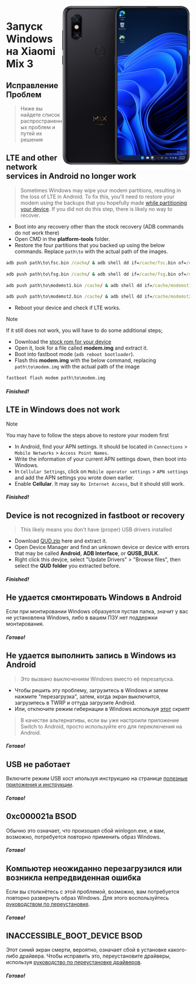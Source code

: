<img align="right" src="https://github.com/n00b69/woa-perseus/blob/main/perseus.png" width="350" alt="Windows 11 running on perseus">

# Запуск Windows на Xiaomi Mix 3

## Исправление Проблем 
> Ниже вы найдете список распространенных проблем и путей их решения

## LTE and other network services in Android no longer work
> Sometimes Windows may wipe your modem partitions, resulting in the loss of LTE in Android. To fix this, you'll need to restore your modem using the backups that you hopefully made [while partitioning your device](1-partition.md#backing-up-important-files). If you did not do this step, there is likely no way to recover.
- Boot into any recovery other than the stock recovery (ADB commands do not work there)
- Open CMD in the **platform-tools** folder.
- Restore the four partitions that you backed up using the below commands. Replace `path\to` with the actual path of the images.
```cmd
adb push path\to\fsc.bin /cache/ & adb shell dd if=/cache/fsc.bin of=/dev/block/by-name/fsc
```

```cmd
adb push path\to\fsg.bin /cache/ & adb shell dd if=/cache/fsg.bin of=/dev/block/by-name/fsg
```

```cmd
adb push path\to\modemst1.bin /cache/ & adb shell dd if=/cache/modemst1.bin of=/dev/block/by-name/modemst1
```

```cmd
adb push path\to\modemst2.bin /cache/ & adb shell dd if=/cache/modemst2.bin of=/dev/block/by-name/modemst2
```
- Reboot your device and check if LTE works.
> [!Note]
> If it still does not work, you will have to do some additional steps;
- Download the [stock rom for your device](https://xmfirmwareupdater.com/miui/perseus/)
- Open it, look for a file called **modem.img** and extract it.
- Boot into fastboot mode (`adb reboot bootloader`).
- Flash this **modem.img** with the below command, replacing `path\to\modem.img` with the actual path of the image
```cmd
fastboot flash modem path\to\modem.img
```

##### Finished!

## LTE in Windows does not work
> [!Note]
> You may have to follow the steps above to restore your modem first
- In Android, find your APN settings. It should be located in `Connections` > `Mobile Networks` > `Access Point Names`.
- Write the information of your current APN settings down, then boot into Windows.
- In `Cellular Settings`, click on `Mobile operator settings` > `APN settings` and add the APN settings you wrote down earlier.
- Enable **Cellular**. It may say `No Internet Access`, but it should still work. 

##### Finished!

## Device is not recognized in fastboot or recovery
> This likely means you don't have (proper) USB drivers installed
- Download [QUD.zip](https://github.com/n00b69/woa-betalm/releases/download/Qfil/QUD.zip) here and extract it.
- Open Device Manager and find an unknown device or device with errors that may be called **Android**, **ADB Interface**, or **QUSB_BULK**.
- Right click this devjce, select "Update Drivers" > "Browse files", then select the **QUD folder** you extracted before.

##### Finished!

## Не удается смонтировать Windows в Android
Если при монтировании Windows образуется пустая папка, значит у вас не установлена Windows, либо в вашем ПЗУ нет поддержки монтирования.

##### Готово!

## Не удается выполнить запись в Windows из Android
> Это вызвано выключением Windows вместо её перезапуска.
- Чтобы решить эту проблему, загрузитесь в Windows и затем нажмите "перезагрузка", затем, когда экран выключится, загрузитесь в TWRP и оттуда загрузите Android.
- Или, отключите режим гибернации в Windows используя [этот](https://github.com/n00b69/woa-beryllium/releases/tag/1.0) скрипт 
> В качестве альтернативы, если вы уже настроили приложение Switch to Android, просто используйте его для переключения на Android.

##### Готово!

## USB не работает 
Включите режим USB хост ипользуя инструкцию на странице [полезные приложения и инструкции](materials-ru.md).

##### Готово!

## 0xc000021a BSOD
Обычно это означает, что произошел сбой winlogon.exe, и вам, возможно, потребуется повторно применить образ Windows.

##### Готово!

## Компьютер неожиданно перезагрузился или возникла непредвиденная ошибка
Если вы столкнётесь с этой проблемой, возможно, вам потребуется повторно развернуть образ Windows. Для этого воспользуйтесь [руководством по переустановке](reinstall-ru.md).

##### Готово!

## INACCESSIBLE_BOOT_DEVICE BSOD
Этот синий экран смерти, вероятно, означает сбой в установке какого-либо драйвера. Чтобы исправить это, переустановите драйверы, используя [руководство по переустановке драйверов](update-ru.md).

##### Готово!
